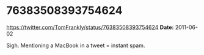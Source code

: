 # 76383508393754624
https://twitter.com/TomFrankly/status/76383508393754624
**Date:** 2011-06-02

Sigh. Mentioning a MacBook in a tweet = instant spam.
